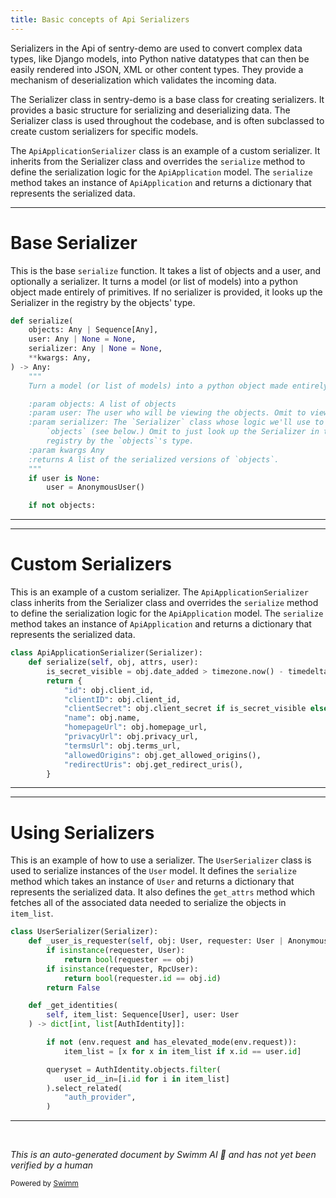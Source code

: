 ```yaml
---
title: Basic concepts of Api Serializers
---
```

Serializers in the Api of sentry-demo are used to convert complex data types, like Django models, into Python native datatypes that can then be easily rendered into JSON, XML or other content types. They provide a mechanism of deserialization which validates the incoming data.

The Serializer class in sentry-demo is a base class for creating serializers. It provides a basic structure for serializing and deserializing data. The Serializer class is used throughout the codebase, and is often subclassed to create custom serializers for specific models.

The `ApiApplicationSerializer` class is an example of a custom serializer. It inherits from the Serializer class and overrides the `serialize` method to define the serialization logic for the `ApiApplication` model. The `serialize` method takes an instance of `ApiApplication` and returns a dictionary that represents the serialized data.

<SwmSnippet path="/src/sentry/api/serializers/base.py" line="27">

---

# Base Serializer

This is the base `serialize` function. It takes a list of objects and a user, and optionally a serializer. It turns a model (or list of models) into a python object made entirely of primitives. If no serializer is provided, it looks up the Serializer in the registry by the objects' type.

```python
def serialize(
    objects: Any | Sequence[Any],
    user: Any | None = None,
    serializer: Any | None = None,
    **kwargs: Any,
) -> Any:
    """
    Turn a model (or list of models) into a python object made entirely of primitives.

    :param objects: A list of objects
    :param user: The user who will be viewing the objects. Omit to view as `AnonymousUser`.
    :param serializer: The `Serializer` class whose logic we'll use to serialize
        `objects` (see below.) Omit to just look up the Serializer in the
        registry by the `objects`'s type.
    :param kwargs Any
    :returns A list of the serialized versions of `objects`.
    """
    if user is None:
        user = AnonymousUser()

    if not objects:
```

---

</SwmSnippet>

<SwmSnippet path="/src/sentry/api/serializers/models/apiapplication.py" line="10">

---

# Custom Serializers

This is an example of a custom serializer. The `ApiApplicationSerializer` class inherits from the Serializer class and overrides the `serialize` method to define the serialization logic for the `ApiApplication` model. The `serialize` method takes an instance of `ApiApplication` and returns a dictionary that represents the serialized data.

```python
class ApiApplicationSerializer(Serializer):
    def serialize(self, obj, attrs, user):
        is_secret_visible = obj.date_added > timezone.now() - timedelta(days=1)
        return {
            "id": obj.client_id,
            "clientID": obj.client_id,
            "clientSecret": obj.client_secret if is_secret_visible else None,
            "name": obj.name,
            "homepageUrl": obj.homepage_url,
            "privacyUrl": obj.privacy_url,
            "termsUrl": obj.terms_url,
            "allowedOrigins": obj.get_allowed_origins(),
            "redirectUris": obj.get_redirect_uris(),
        }
```

---

</SwmSnippet>

<SwmSnippet path="/src/sentry/api/serializers/models/user.py" line="114">

---

# Using Serializers

This is an example of how to use a serializer. The `UserSerializer` class is used to serialize instances of the `User` model. It defines the `serialize` method which takes an instance of `User` and returns a dictionary that represents the serialized data. It also defines the `get_attrs` method which fetches all of the associated data needed to serialize the objects in `item_list`.

```python
class UserSerializer(Serializer):
    def _user_is_requester(self, obj: User, requester: User | AnonymousUser | RpcUser) -> bool:
        if isinstance(requester, User):
            return bool(requester == obj)
        if isinstance(requester, RpcUser):
            return bool(requester.id == obj.id)
        return False

    def _get_identities(
        self, item_list: Sequence[User], user: User
    ) -> dict[int, list[AuthIdentity]]:

        if not (env.request and has_elevated_mode(env.request)):
            item_list = [x for x in item_list if x.id == user.id]

        queryset = AuthIdentity.objects.filter(
            user_id__in=[i.id for i in item_list]
        ).select_related(
            "auth_provider",
        )

```

---

</SwmSnippet>

&nbsp;

*This is an auto-generated document by Swimm AI 🌊 and has not yet been verified by a human*

<SwmMeta version="3.0.0" repo-id="Z2l0aHViJTNBJTNBc2VudHJ5LWRlbW8lM0ElM0FTd2ltbS1EZW1v" repo-name="sentry-demo" doc-type="overview"><sup>Powered by [Swimm](/)</sup></SwmMeta>

